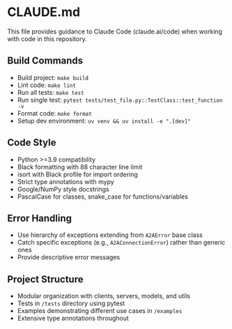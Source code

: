 # CLAUDE.md

This file provides guidance to Claude Code (claude.ai/code) when working with code in this repository.

## Build Commands
- Build project: `make build`
- Lint code: `make lint`
- Run all tests: `make test`
- Run single test: `pytest tests/test_file.py::TestClass::test_function -v`
- Format code: `make format`
- Setup dev environment: `uv venv && uv install -e ".[dev]"`

## Code Style
- Python >=3.9 compatibility
- Black formatting with 88 character line limit
- isort with Black profile for import ordering
- Strict type annotations with mypy
- Google/NumPy style docstrings
- PascalCase for classes, snake_case for functions/variables

## Error Handling
- Use hierarchy of exceptions extending from `A2AError` base class
- Catch specific exceptions (e.g., `A2AConnectionError`) rather than generic ones
- Provide descriptive error messages

## Project Structure
- Modular organization with clients, servers, models, and utils
- Tests in `/tests` directory using pytest
- Examples demonstrating different use cases in `/examples`
- Extensive type annotations throughout